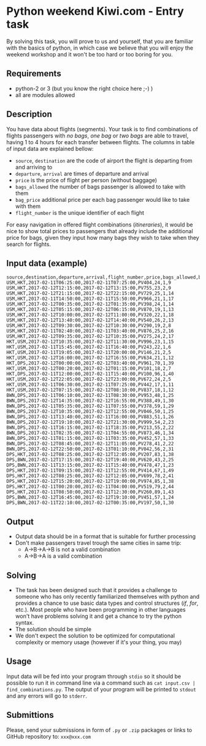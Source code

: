# Python weekend Kiwi.com - Entry task
By solving this task, you will prove to us and yourself, that you are familiar with the basics of python, in which case we believe that you will enjoy the weekend workshop and it won't be too hard or too boring for you.

## Requirements

- python-2 or 3 (but you  know the right choice here ;-) )
- all are modules allowed


## Description

You have data about flights (segments). Your task is to find combinations of flights passengers with _no bags_, _one bag_ or _two bags_ are able to travel, having 1 to 4 hours for each transfer between flights. The columns in table of input data are explained bellow:
* `source`, `destination` are the code of airport the flight is departing from and arriving to
* `departure`, `arrival` are times of departure and arrival
* `price` is the price of flight per person (without baggage)
* `bags_allowed` the number of bags passenger is allowed to take with them
* `bag_price` additional price per each bag passenger would like to take with them
* `flight_number` is the unique identifier of each flight

For easy navigation in offered flight combinations (_itineraries_), it would be nice to show total prices to passengers that already include the additional price for bags, given they input how many bags they wish to take when they search for flights.

## Input data (example)

```
source,destination,departure,arrival,flight_number,price,bags_allowed,bag_price
USM,HKT,2017-02-11T06:25:00,2017-02-11T07:25:00,PV404,24,1,9
USM,HKT,2017-02-12T12:15:00,2017-02-12T13:15:00,PV755,23,2,9
USM,HKT,2017-02-12T21:15:00,2017-02-12T22:15:00,PV729,25,1,14
USM,HKT,2017-02-11T14:50:00,2017-02-11T15:50:00,PV966,21,1,17
USM,HKT,2017-02-12T00:35:00,2017-02-12T01:35:00,PV398,24,1,14
USM,HKT,2017-02-12T05:15:00,2017-02-12T06:15:00,PV870,19,1,13
USM,HKT,2017-02-12T10:00:00,2017-02-12T11:00:00,PV320,22,1,18
USM,HKT,2017-02-12T13:40:00,2017-02-12T14:40:00,PV540,26,2,13
USM,HKT,2017-02-12T09:30:00,2017-02-12T10:30:00,PV290,19,2,8
USM,HKT,2017-02-11T02:40:00,2017-02-11T03:40:00,PV876,25,2,16
USM,HKT,2017-02-12T09:35:00,2017-02-12T10:35:00,PV275,24,2,17
HKT,USM,2017-02-12T10:35:00,2017-02-12T11:30:00,PV996,23,1,15
HKT,USM,2017-02-11T15:45:00,2017-02-11T16:40:00,PV243,22,1,6
HKT,USM,2017-02-11T19:05:00,2017-02-11T20:00:00,PV146,21,2,5
HKT,USM,2017-02-12T16:00:00,2017-02-12T16:55:00,PV634,21,1,12
HKT,DPS,2017-02-12T00:00:00,2017-02-12T03:40:00,PV961,70,1,39
HKT,USM,2017-02-12T00:20:00,2017-02-12T01:15:00,PV101,18,2,7
HKT,DPS,2017-02-11T12:00:00,2017-02-11T15:40:00,PV100,96,1,40
HKT,USM,2017-02-12T22:05:00,2017-02-12T23:00:00,PV672,24,2,5
HKT,USM,2017-02-11T06:30:00,2017-02-11T07:25:00,PV442,17,1,11
HKT,USM,2017-02-12T07:15:00,2017-02-12T08:10:00,PV837,18,1,12
BWN,DPS,2017-02-11T06:10:00,2017-02-11T08:30:00,PV953,48,1,25
BWN,DPS,2017-02-12T14:35:00,2017-02-12T16:55:00,PV388,49,1,30
BWN,DPS,2017-02-11T05:35:00,2017-02-11T07:55:00,PV378,59,1,29
BWN,DPS,2017-02-12T10:35:00,2017-02-12T12:55:00,PV046,50,1,25
BWN,DPS,2017-02-11T13:40:00,2017-02-11T16:00:00,PV883,51,1,26
BWN,DPS,2017-02-12T19:10:00,2017-02-12T21:30:00,PV999,54,2,23
BWN,DPS,2017-02-11T16:15:00,2017-02-11T18:35:00,PV213,55,2,22
BWN,DPS,2017-02-11T02:35:00,2017-02-11T04:55:00,PV873,46,1,34
BWN,DPS,2017-02-11T01:15:00,2017-02-11T03:35:00,PV452,57,1,33
BWN,DPS,2017-02-12T08:45:00,2017-02-12T11:05:00,PV278,41,2,22
BWN,DPS,2017-02-12T22:50:00,2017-02-13T01:10:00,PV042,56,2,31
DPS,HKT,2017-02-12T08:25:00,2017-02-12T12:05:00,PV207,83,1,38
DPS,BWN,2017-02-12T17:15:00,2017-02-12T19:40:00,PV620,43,2,25
DPS,BWN,2017-02-11T13:15:00,2017-02-11T15:40:00,PV478,47,1,23
DPS,HKT,2017-02-11T09:15:00,2017-02-11T12:55:00,PV414,67,1,49
DPS,HKT,2017-02-12T08:25:00,2017-02-12T12:05:00,PV699,78,2,41
DPS,HKT,2017-02-12T15:20:00,2017-02-12T19:00:00,PV974,85,1,38
DPS,HKT,2017-02-11T00:20:00,2017-02-11T04:00:00,PV519,79,2,44
DPS,HKT,2017-02-11T08:50:00,2017-02-11T12:30:00,PV260,89,1,43
DPS,BWN,2017-02-12T16:45:00,2017-02-12T19:10:00,PV451,57,1,24
DPS,BWN,2017-02-11T22:10:00,2017-02-12T00:35:00,PV197,50,1,30
```

## Output
- Output data should be in a format that is suitable for further processing
- Don't make passengers travel trough the same cities in same trip:
  - A->B->A->B is not a valid combination
  - A->B->A is a valid combination
  
## Solving
- The task has been designed such that it provides a challenge to someone who has only recently familiarized themselves with python and provides a chance to use basic data types and control structures (_if_, _for_, etc.). Most people who have been programming in other languages won't have problems solving it and get a chance to try the python syntax.
- The solution should be simple
- We don't expect the solution to be optimized for computational complexity or memory usage (however if it's your thing, you may)

## Usage

Input data will be fed into your program through `stdio` so it should be possible to run it in command line via a command such as `cat input.csv | find_combinations.py`. The output of your program will be printed to `stdout` and any errors will go to `stderr`.

## Submittions

Please, send your submissions in form of `.py` or `.zip` packages or links to GitHub repository to:
`xxx@xxx.com`